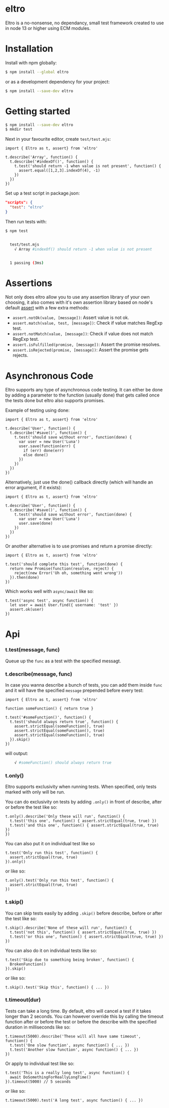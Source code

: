 # eltro
Eltro is a no-nonsense, no dependancy, small test framework created to use in node 13 or higher using ECM modules.

# Installation

Install with npm globally:

```bash
$ npm install --global eltro
```

or as a development dependency for your project:

```bash
$ npm install --save-dev eltro
```

# Getting started

```bash
$ npm install --save-dev eltro
$ mkdir test
```

Next in your favourite editor, create `test/test.mjs`:

```node
import { Eltro as t, assert} from 'eltro'

t.describe('Array', function() {
  t.describe('#indexOf()', function() {
    t.test('should return -1 when value is not present', function() {
      assert.equal([1,2,3].indexOf(4), -1)
    })
  })
})
```

Set up a test script in package.json:

```json
"scripts": {
  "test": "eltro"
}
```

Then run tests with:

```bash
$ npm test


  test/test.mjs
    √ Array #indexOf() should return -1 when value is not present


  1 passing (3ms)
```

#  Assertions

Not only does eltro allow you to use any assertion library of your own choosing, it also comes with it's own assertion library based on node's default [assert](https://nodejs.org/api/assert.html) with a few extra methods:

 * `assert.notOk(value, [message])`: Assert value is not ok.
 * `assert.match(value, test, [message])`: Check if value matches RegExp test.
 * `assert.notMatch(value, [message])`: Check if value does not match RegExp test.
 * `assert.isFulfilled(promise, [message])`: Assert the promise resolves.
 * `assert.isRejected(promise, [message])`: Assert the promise gets rejects.
 
 # Asynchronous Code

Eltro supports any type of asynchronous code testing. It can either be done by adding a parameter to the function (usually done) that gets called once the tests done but eltro also supports promises.

Example of testing using done:

```node
import { Eltro as t, assert} from 'eltro'

t.describe('User', function() {
  t.describe('#save()', function() {
    t.test('should save without error', function(done) {
      var user = new User('Luna')
      user.save(function(err) {
        if (err) done(err)
        else done()
      })
    })
  })
})
```

Alternatively, just use the done() callback directly (which will handle an error argument, if it exists):

```node
import { Eltro as t, assert} from 'eltro'

t.describe('User', function() {
  t.describe('#save()', function() {
    t.test('should save without error', function(done) {
      var user = new User('Luna')
      user.save(done)
    })
  })
})
```

Or another alternative is to use promises and return a promise directly:

```node
import { Eltro as t, assert} from 'eltro'

t.test('should complete this test', function(done) {
  return new Promise(function(resolve, reject) {
    reject(new Error('Uh oh, something went wrong'))
  }).then(done)
})
```

Which works well with `async/await` like so:

```node
t.test('async test', async function() {
  let user = await User.find({ username: 'test' })
  assert.ok(user)
})
```

# Api

### t.test(message, func)

Queue up the `func` as a test with the specified messagt.

### t.describe(message, func)

In case you wanna describe a bunch of tests, you can add them inside `func` and it will have the specified `message` prepended before every test:

```node
import { Eltro as t, assert} from 'eltro'

function someFunction() { return true }

t.test('#someFunction()', function() {
  t.test('should always return true', function() {
    assert.strictEqual(someFunction(), true)
    assert.strictEqual(someFunction(), true)
    assert.strictEqual(someFunction(), true)
  }).skip()
})
```

will output:

```bash
    √ #someFunction() should always return true
```

### t.only()

Eltro supports exclusivity when running tests. When specified, only tests marked with only will be run.

You can do exclusivity on tests by adding `.only()` in front of describe, after or before the test like so:

```node
t.only().describe('Only these will run', function() {
  t.test('this one', function() { assert.strictEqual(true, true) })
  t.test('and this one', function() { assert.strictEqual(true, true) })
})
```

You can also put it on individual test like so

```node
t.test('Only run this test', function() {
  assert.strictEqual(true, true)
}).only()
```

or like so:

```node
t.only().test('Only run this test', function() {
  assert.strictEqual(true, true)
})
```

### t.skip()

You can skip tests easily by adding `.skip()` before describe, before or after the test like so:

```node
t.skip().describe('None of these will run', function() {
  t.test('not this', function() { assert.strictEqual(true, true) })
  t.test('or this one', function() { assert.strictEqual(true, true) })
})
```

You can also do it on individual tests like so:

```node
t.test('Skip due to something being broken', function() {
  BrokenFunction()
}).skip()
```

or like so:

```node
t.skip().test('Skip this', function() { ... })
```

### t.timeout(dur)

Tests can take a long time. By default, eltro will cancel a test if it takes longer than 2 seconds. You can however override this by calling the timeout function after or before the test or before the describe with the specified duration in milliseconds like so:

```node
t.timeout(5000).describe('These will all have same timeout', function() {
  t.test('One slow function', async function() { ... })
  t.test('Another slow function', async function() { ... })
})
```

Or apply to individual test like so:

```node
t.test('This is a really long test', async function() {
  await DoSomethingForReallyLongTime()
}).timeout(5000) // 5 seconds
```

or like so:

```node
t.timeout(5000).test('A long test', async function() { ... })
```
